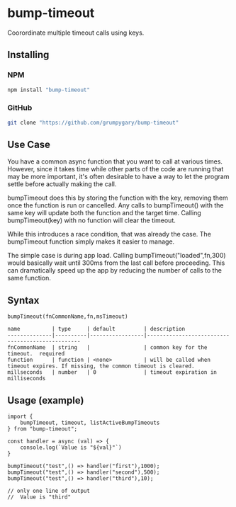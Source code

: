 # bump-timeout

Coorordinate multiple timeout calls using keys.

## Installing

### NPM

```sh
npm install "bump-timeout"
```

### GitHub

```sh
git clone "https://github.com/grumpygary/bump-timeout"
```

## Use Case

You have a common async function that you want to call at various times.
However, since it takes time while other parts of the code are running
that may be more important, it's often desirable to have a way to
let the program settle before actually making the call.

bumpTimeout does this by storing the function with the key,
removing them once the function is run or cancelled.
Any calls to bumpTimeout() with the same key will update both the
function and the target time.  Calling bumpTimeout(key) with no function
will clear the timeout.

While this introduces a race condition, that was already the case.
The bumpTimeout function simply makes it easier to manage.

The simple case is during app load.  Calling bumpTimeout("loaded",fn,300)
would basically wait until 300ms from the last call before proceeding.
This can dramatically speed up the app by reducing the number of calls
to the same function.

## Syntax

```
bumpTimeout(fnCommonName,fn,msTimeout)

name          | type     | default         | description
--------------|----------|-----------------|-------------------------------------------------
fnCommonName  | string   |                 | common key for the timeout.  required
function      | function | <none>          | will be called when timeout expires. If missing, the common timeout is cleared.
millseconds   | number   | 0               | timeout expiration in milliseconds
```

## Usage (example)

```
import { 
    bumpTimeout, timeout, listActiveBumpTimeouts
} from "bump-timeout";

const handler = async (val) => {
    console.log(`Value is "${val}"`)
}

bumpTimeout("test",() => handler("first"),1000);
bumpTimeout("test",() => handler("second"),500);
bumpTimeout("test",() => handler("third"),10);

// only one line of output
//  Value is "third"

```
